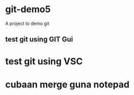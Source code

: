 # git-demo5
A project to demo git

## test git using GIT Gui

# test git using VSC

# cubaan merge guna notepad
